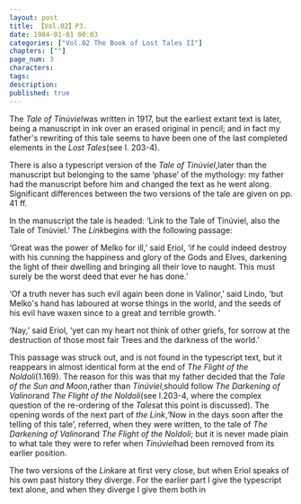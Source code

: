 ```yaml
---
layout: post
title: 【Vol.02】P3.
date: 1984-01-01 00:03
categories: ["Vol.02 The Book of Lost Tales II"]
chapters: [""]
page_num: 3
characters: 
tags: 
description: 
published: true
---
```


The <I>Tale of Tinúviel</I>was written in 1917, but the earliest extant text is later, being a manuscript in ink over an erased original in pencil; and in fact my father's rewriting of this tale seems to have been one of the last completed elements in the <I>Lost Tales</I>(see I. 203-4).

There is also a typescript version of the <I>Tale of Tinúviel</I>,later than the manuscript but belonging to the same ‘phase’ of the mythology: my father had the manuscript before him and changed the text as he went along. Significant differences between the two versions of the tale are given on pp. 41 ff.

In the manuscript the tale is headed: ‘Link to the Tale of Tinúviel, also the Tale of Tinúviel.’ The <I>Link</I>begins with the following passage:

‘Great was the power of Melko for ill,’ said Eriol, ‘if he could indeed destroy with his cunning the happiness and glory of the Gods and Elves, darkening the light of their dwelling and bringing all their love to naught. This must surely be the worst deed that ever he has done.’

‘Of a truth never has such evil again been done in Valinor,’ said Lindo, ‘but Melko's hand has laboured at worse things in the world, and the seeds of his evil have waxen since to a great and terrible growth. ’

‘Nay,’ said Eriol, ‘yet can my heart not think of other griefs, for sorrow at the destruction of those most fair Trees and the darkness of the world.’

This passage was struck out, and is not found in the typescript text, but it reappears in almost identical form at the end of <I>The Flight of the Noldoli</I>(1.169). The reason for this was that my father decided that the <I>Tale of the Sun and Moon</I>,rather than <I>Tinúviel</I>,should follow <I>The Darkening of Valinor</I>and <I>The Flight of the Noldoli</I>(see I.203-4, where the complex question of the re-ordering of the <I>Tales</I>at this point is discussed). The opening words of the next part of <I>the Link</I>,‘Now in the days soon after the telling of this tale’, referred, when they were written, to the tale of <I>The Darkening of Valinor</I>and <I>The Flight of the Noldoli</I>; but it is never made plain to what tale they were to refer when <I>Tinúviel</I>had been removed from its earlier position.

The two versions of the <I>Link</I>are at first very close, but when Eriol speaks of his own past history they diverge. For the earlier part I give the typescript text alone, and when they diverge I give them both in

